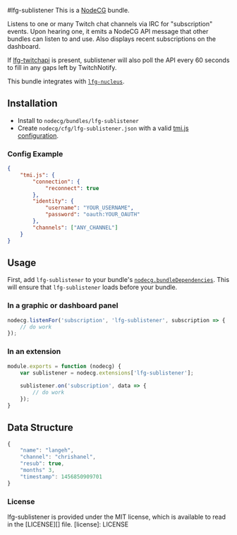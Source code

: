 #lfg-sublistener
This is a [NodeCG](http://github.com/nodecg/nodecg) bundle.

Listens to one or many Twitch chat channels via IRC for "subscription" events.
Upon hearing one, it emits a NodeCG API message that other bundles can listen to and use.
Also displays recent subscriptions on the dashboard.

If [lfg-twitchapi](https://github.com/SupportClass/lfg-twitchapi) is present, sublistener will also poll the API every 60 seconds to fill in any gaps left by TwitchNotify.

This bundle integrates with [`lfg-nucleus`](https://github.com/SupportClass/lfg-nucleus).

## Installation
- Install to `nodecg/bundles/lfg-sublistener`
- Create `nodecg/cfg/lfg-sublistener.json` with a valid [tmi.js configuration](https://www.tmijs.org/docs/Configuration.html).

### Config Example
```json
{
	"tmi.js": {
		"connection": {
			"reconnect": true
		},
		"identity": {
			"username": "YOUR_USERNAME",
			"password": "oauth:YOUR_OAUTH"
		},
		"channels": ["ANY_CHANNEL"]
	}
}
```

## Usage

First, add `lfg-sublistener` to your bundle's [`nodecg.bundleDependencies`](http://nodecg.com/tutorial-manifest.html).
This will ensure that `lfg-sublistener` loads before your bundle.

### In a graphic or dashboard panel
```js
nodecg.listenFor('subscription', 'lfg-sublistener', subscription => {
    // do work
});
```

### In an extension
```js
module.exports = function (nodecg) {
	var sublistener = nodecg.extensions['lfg-sublistener'];
	
	sublistener.on('subscription', data => {
		// do work
	});
}
```

## Data Structure
```js
{
	"name": "langeh",
	"channel": "chrishanel",
	"resub": true,
	"months" 3,
	"timestamp": 1456850909701
}
```

### License
lfg-sublistener is provided under the MIT license, which is available to read in the [LICENSE][] file.
[license]: LICENSE
